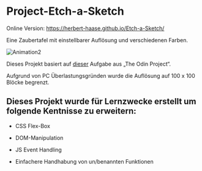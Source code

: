 # Project-Etch-a-Sketch

Online Version: https://herbert-haase.github.io/Etch-a-Sketch/
  
Eine Zaubertafel mit einstellbarer Auflösung und verschiedenen Farben.

![Animation2](https://user-images.githubusercontent.com/96022576/161277930-ee97f279-22b2-4647-b660-99991f4ab64d.gif)

Dieses Projekt basiert auf [dieser](https://www.theodinproject.com/lessons/foundations-etch-a-sketch) Aufgabe aus „The Odin Project“.
  
Aufgrund von PC Überlastungsgründen wurde die Auflösung auf 100 x 100 Blöcke begrenzt.

## Dieses Projekt wurde für Lernzwecke erstellt um folgende Kentnisse zu erweitern:

  * CSS Flex-Box
  
  * DOM-Manipulation
  
  * JS Event Handling
  
  * Einfachere Handhabung von un/benannten Funktionen


